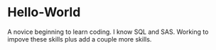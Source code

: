 # Hello-World
A novice beginning to learn coding. 
I know SQL and SAS. 
Working to impove these skills plus add a couple more skills.
